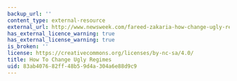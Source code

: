 ```yaml
---
backup_url: ''
content_type: external-resource
external_url: http://www.newsweek.com/fareed-zakaria-how-change-ugly-regimes-120417
has_external_licence_warning: true
has_external_license_warning: true
is_broken: ''
license: https://creativecommons.org/licenses/by-nc-sa/4.0/
title: How To Change Ugly Regimes
uid: 83ab4076-82ff-48b5-9d4a-304a6e88d9c9
---
```

